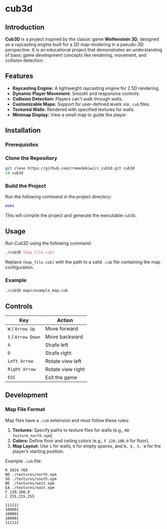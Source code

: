 # cub3d
## Introduction
**Cub3D** is a project inspired by the classic game **Wolfenstein 3D**, designed as a raycasting engine built for a 2D map rendering in a pseudo-3D perspective. It is an educational project that demonstrates an understanding of basic game development concepts like rendering, movement, and collision detection.

## Features

- **Raycasting Engine:** A lightweight raycasting engine for 2.5D rendering.
- **Dynamic Player Movement:** Smooth and responsive controls.
- **Collision Detection:** Players can't walk through walls.
- **Customizable Maps:** Support for user-defined levels via `.cub` files.
- **Textured Walls:** Rendered with specified textures for walls.
- **Minimap Display:** View a small map to guide the player.

## Installation
### Prerequisites
### Clone the Repository

```bash
git clone https://github.com/cremedekiwi/c_cub3d.git cub3d
cd cub3d
```

### Build the Project
Run the following command in the project directory:

```bash
make
```

This will compile the project and generate the executable `cub3D`.

## Usage
Run Cub3D using the following command:

```bash
./cub3D [map_file.cub]
```

Replace `[map_file.cub]` with the path to a valid `.cub` file containing the map configuration.

### Example
```bash
./cub3D maps/example_map.cub
```

## Controls
| Key                | Action                   |
|--------------------|--------------------------|
| `W` / `Arrow Up`   | Move forward             |
| `S` / `Arrow Down` | Move backward            |
| `A`                | Strafe left              |
| `D`                | Strafe right             |
| `Left Arrow`       | Rotate view left         |
| `Right Arrow`      | Rotate view right        |
| `ESC`              | Exit the game            |

## Development

### Map File Format

Map files have a `.cub` extension and must follow these rules:

1. **Textures:** Specify paths to texture files for walls (e.g., `NO texture_north.xpm`).
2. **Colors:** Define floor and ceiling colors (e.g., `F 220,100,0` for floor).
3. **Map Layout:** Use `1` for walls, `0` for empty spaces, and `N, E, S, W` for the player’s starting position.

Example `.cub` file:
```
R 1024 768
NO ./textures/north.xpm
SO ./textures/south.xpm
WE ./textures/west.xpm
EA ./textures/east.xpm
F 220,100,0
C 255,255,255

111111
100001
100N01
100001
111111
```
